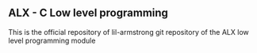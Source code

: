 ## ALX - C Low level programming

This is the official repository of lil-armstrong git repository of the ALX low level programming module
